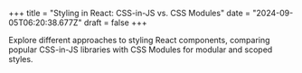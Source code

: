 +++
title = "Styling in React: CSS-in-JS vs. CSS Modules"
date = "2024-09-05T06:20:38.677Z"
draft = false
+++

Explore different approaches to styling React components, comparing popular CSS-in-JS libraries with CSS Modules for modular and scoped styles.
        